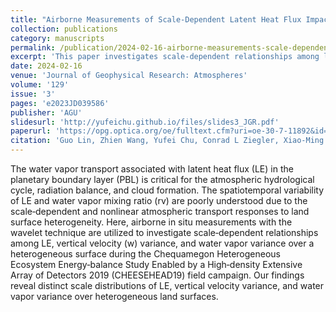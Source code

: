 ```yaml
---
title: "Airborne Measurements of Scale‐Dependent Latent Heat Flux Impacted by Water Vapor and Vertical Velocity Over Heterogeneous Land Surfaces During the CHEESEHEAD19 Campaign"
collection: publications
category: manuscripts
permalink: /publication/2024-02-16-airborne-measurements-scale-dependent-latent-heat-flux
excerpt: 'This paper investigates scale‐dependent relationships among latent heat flux (LE), vertical velocity (w) variance, and water vapor variance over heterogeneous land surfaces using airborne in situ measurements during the CHEESEHEAD19 field campaign.'
date: 2024-02-16
venue: 'Journal of Geophysical Research: Atmospheres'
volume: '129'
issue: '3'
pages: 'e2023JD039586'
publisher: 'AGU'
slidesurl: 'http://yufeichu.github.io/files/slides3_JGR.pdf'
paperurl: 'https://opg.optica.org/oe/fulltext.cfm?uri=oe-30-7-11892&id=470776](https://agupubs.onlinelibrary.wiley.com/doi/full/10.1029/2023JD039586'
citation: 'Guo Lin, Zhien Wang, Yufei Chu, Conrad L Ziegler, Xiao‐Ming Hu, Ming Xue, Bart Geerts, Sreenath Paleri, Ankur R Desai, Kang Yang, Min Deng, Jonathan DeGraw. (2024). "Airborne Measurements of Scale‐Dependent Latent Heat Flux Impacted by Water Vapor and Vertical Velocity Over Heterogeneous Land Surfaces During the CHEESEHEAD19 Campaign." <i>Journal of Geophysical Research: Atmospheres</i>. 129(3), e2023JD039586.'
---
```


The water vapor transport associated with latent heat flux (LE) in the planetary boundary layer (PBL) is critical for the atmospheric hydrological cycle, radiation balance, and cloud formation. The spatiotemporal variability of LE and water vapor mixing ratio (rv) are poorly understood due to the scale‐dependent and nonlinear atmospheric transport responses to land surface heterogeneity. Here, airborne in situ measurements with the wavelet technique are utilized to investigate scale‐dependent relationships among LE, vertical velocity (w) variance, and water vapor variance over a heterogeneous surface during the Chequamegon Heterogeneous Ecosystem Energy‐balance Study Enabled by a High‐density Extensive Array of Detectors 2019 (CHEESEHEAD19) field campaign. Our findings reveal distinct scale distributions of LE, vertical velocity variance, and water vapor variance over heterogeneous land surfaces.
